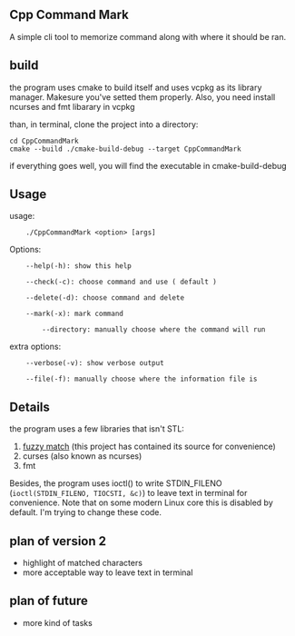 ## Cpp Command Mark

A simple cli tool to memorize command along with where it should be ran.

## build

the program uses cmake to build itself and uses vcpkg as its library manager. Makesure you've setted them properly. Also, you need install ncurses and fmt libarary in vcpkg

than, in terminal, clone the project into a directory:

```
cd CppCommandMark
cmake --build ./cmake-build-debug --target CppCommandMark
```

if everything goes well, you will find the executable in cmake-build-debug

## Usage

usage:
```
	./CppCommandMark <option> [args]
```
Options:
```
	--help(-h): show this help
 
	--check(-c): choose command and use ( default )
 
	--delete(-d): choose command and delete
 
	--mark(-x): mark command
 
		--directory: manually choose where the command will run
```
extra options:
```
	--verbose(-v): show verbose output
 
	--file(-f): manually choose where the information file is
```
## Details

the program uses a few libraries that isn't STL:

1. [fuzzy match](https://github.com/philj56/fuzzy-match) \(this project has contained its source for convenience\)
2. curses \(also known as ncurses\)
3. fmt

Besides, the program uses ioctl\(\) to write STDIN_FILENO (`ioctl(STDIN_FILENO, TIOCSTI, &c)`) to leave text in terminal for convenience. Note that on some modern Linux core this is disabled by default. I'm trying to change these code.

## plan of version 2

- highlight of matched characters
- more acceptable way to leave text in terminal

## plan of future

- more kind of tasks